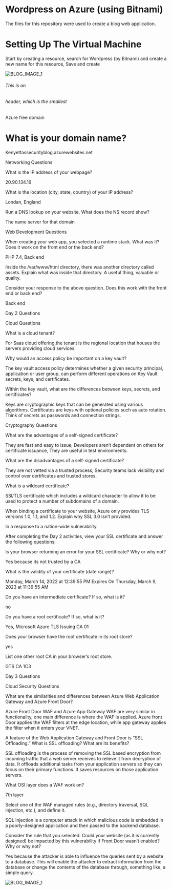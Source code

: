 # Wordpress on Azure (using Bitnami)
The files for this repository were used to create a blog web application.

# Setting Up The Virtual Machine 
Start by creating a resource, search for Wordpress (by Bitnami) and create a new name for this resource, Save and create

![BLOG_IMAGE_1](https://github.com/kleeloy/Project-1/blob/main/Diagrams/Github%20set%20up%20wordpress.png)

###### This is an <h6> header, which is the smallest
 Azure free domain


# What is your domain name?

Kenyettassecurityblog.azurewebsites.net


Networking Questions

What is the IP address of your webpage?

20.90.134.16


What is the location (city, state, country) of your IP address?

Londan, England


Run a DNS lookup on your website. What does the NS record show?

The name server for that domain 


Web Development Questions

When creating your web app, you selected a runtime stack.  What was it? Does it work on the front end or the back end? 

PHP 7.4, Back end


Inside the /var/www/html directory, there was another directory called assets. Explain what was inside that directory.
A useful thing, valuable or quality.


Consider your response to the above question. Does this work with the front end or back end?

Back end



Day 2 Questions

Cloud Questions

What is a cloud tenant?

For Saas cloud offering,the tenant is the regional location that houses the servers providing cloud services.


Why would an access policy be important on a key vault?

The key vault access policy determines whether a given security principal, application or user group, can perform different operations on Key Vault secrets, keys, and certificates.


Within the key vault, what are the differences between keys, secrets, and certificates?

Keys are cryptographic keys that can be generated using various algorithms. Certificates are keys with optional policies such as auto rotation. Think of secrets as passwords and connection strings.


Cryptography Questions

What are the advantages of a self-signed certificate?

They are fast and easy to issue, Developers aren’t dependent on others for certificate issuance, They are useful in test environments.


What are the disadvantages of a self-signed certificate?

They are not vetted via a trusted process, Security teams lack visibility and control over certificates and trusted stores.


What is a wildcard certificate?

SSl/TLS certificate which includes a wildcard character to allow it to be used to protect a number of subdomains of a domain.


When binding a certificate to your website, Azure only provides TLS versions 1.0, 1.1, and 1.2.  Explain why SSL 3.0 isn’t provided.

In a response to a nation-wide vulnerability.


After completing the Day 2 activities, view your SSL certificate and answer the following questions:

Is your browser returning an error for your SSL certificate? Why or why not?

Yes because its not trusted by a CA


What is the validity of your certificate (date range)?

Monday, March 14, 2022 at 12:39:55 PM
Expires On
Thursday, March 9, 2023 at 11:39:55 AM





Do you have an intermediate certificate? If so, what is it?

no


Do you have a root certificate? If so, what is it?

Yes, Microsoft Azure TLS Issuing CA 01


Does your browser have the root certificate in its root store?

yes


List one other root CA in your browser’s root store.

GTS CA 1C3



Day 3 Questions

Cloud Security Questions 

What are the similarities and differences between Azure Web Application Gateway and Azure Front Door?

Azure Front Door WAF and Azure App Gateway WAF are very similar in functionality, one main difference is where the WAF is applied. Azure front Door applies the WAF filters at the edge location, while app gateway applies the filter when it enters your VNET.


A feature of the Web Application Gateway and Front Door is “SSL Offloading.” What is SSL offloading? What are its benefits?

SSL offloading is the process of removing the SSL based encryption from incoming traffic that a web server receives to relieve it from decryption of data. It offloads additional tasks from your application servers so they can focus on their primary functions. It saves resources on those application servers.


What OSI layer does a WAF work on?

7th layer


Select one of the WAF managed rules (e.g., directory traversal, SQL injection, etc.), and define it.

SQL injection is a computer attack in which malicious code is embedded in a poorly-designed application and then passed to the backend database.


Consider the rule that you selected. Could your website (as it is currently designed) be impacted by this vulnerability if Front Door wasn’t enabled? Why or why not?

Yes because the attacker is able to influence the queries sent by a website to a database. This will enable the attacker to extract information from the database or change the contents of the database through, something like, a simple query.


![BLOG_IMAGE_1](https://github.com/kleeloy/Project-1/blob/main/Diagrams/Project%201%20blog%20post%202.png)
